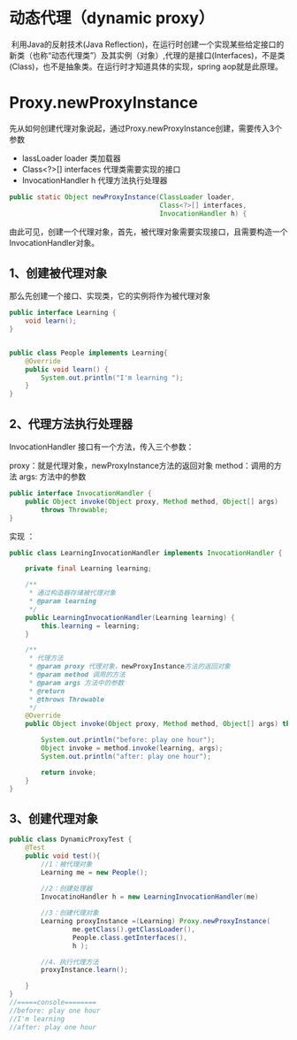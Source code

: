 # 动态代理（dynamic proxy）

​           利用Java的反射技术(Java Reflection)，在运行时创建一个实现某些给定接口的新类（也称“动态代理类”）及其实例（对象）,代理的是接口(Interfaces)，不是类(Class)，也不是抽象类。在运行时才知道具体的实现，spring aop就是此原理。

# Proxy.newProxyInstance

先从如何创建代理对象说起，通过Proxy.newProxyInstance创建，需要传入3个参数

- lassLoader loader 类加载器
- Class<?>[] interfaces 代理类需要实现的接口
- InvocationHandler h 代理方法执行处理器

```java
public static Object newProxyInstance(ClassLoader loader,
                                      Class<?>[] interfaces,
                                      InvocationHandler h) {
```

由此可见，创建一个代理对象，首先，被代理对象需要实现接口，且需要构造一个InvocationHandler对象。

## 1、创建被代理对象

那么先创建一个接口、实现类，它的实例将作为被代理对象

```java
public interface Learning {
    void learn();
}


public class People implements Learning{
    @Override
    public void learn() {
        System.out.println("I'm learning ");
    }
}


```

## 2、代理方法执行处理器

InvocationHandler 接口有一个方法，传入三个参数：

proxy：就是代理对象，newProxyInstance方法的返回对象
method：调用的方法
args: 方法中的参数

```java
public interface InvocationHandler {
    public Object invoke(Object proxy, Method method, Object[] args)
        throws Throwable;
}
```

实现 ：

```java
public class LearningInvocationHandler implements InvocationHandler {

    private final Learning learning;

    /**
     * 通过构造器存储被代理对象
     * @param learning
     */
    public LearningInvocationHandler(Learning learning) {
        this.learning = learning;
    }

    /**
     * 代理方法
     * @param proxy 代理对象，newProxyInstance方法的返回对象
     * @param method 调用的方法
     * @param args 方法中的参数
     * @return
     * @throws Throwable
     */
    @Override
    public Object invoke(Object proxy, Method method, Object[] args) throws Throwable {

        System.out.println("before: play one hour");
        Object invoke = method.invoke(learning, args);
        System.out.println("after: play one hour");

        return invoke;
    }
}
```

## 3、创建代理对象

```java
public class DynamicProxyTest {
    @Test
    public void test(){
        //1：被代理对象
        Learning me = new People();
      
      	//2：创建处理器
        InvocatinoHandler h = new LearningInvocationHandler(me)

        //3：创建代理对象
        Learning proxyInstance =(Learning) Proxy.newProxyInstance(
                me.getClass().getClassLoader(),
                People.class.getInterfaces(),
                h );

        //4、执行代理方法
        proxyInstance.learn();

    }
}
//=====console========
//before: play one hour
//I'm learning 
//after: play one hour
```





